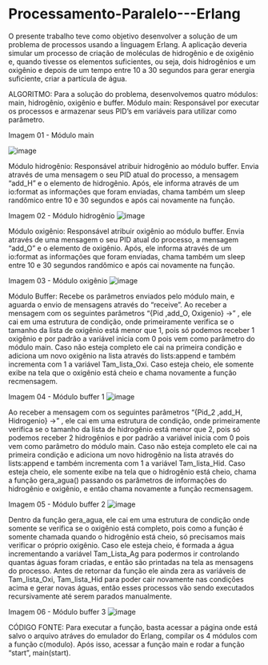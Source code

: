 # Processamento-Paralelo---Erlang

O presente trabalho teve como objetivo desenvolver a solução de um
problema de processos usando a linguagem Erlang. A aplicação deveria simular um
processo de criação de moléculas de hidrogênio e de oxigênio e, quando tivesse os
elementos suficientes, ou seja, dois hidrogênios e um oxigênio e depois de um
tempo entre 10 a 30 segundos para gerar energia suficiente, criar a partícula de
água.


ALGORITMO:
Para a solução do problema, desenvolvemos quatro módulos: main,
hidrogênio, oxigênio e buffer.
Módulo main: Responsável por executar os processos e armazenar seus
PID’s em variáveis para utilizar como parâmetro.

Imagem 01 - Módulo main

![image](https://user-images.githubusercontent.com/63029905/146653734-581a055f-15dc-4be6-bb30-b854cf5bdf8d.png)


Módulo hidrogênio: Responsável atribuir hidrogênio ao módulo buffer. Envia
através de uma mensagem o seu PID atual do processo, a mensagem “add_H” e o
elemento de hidrogênio. Após, ele informa através de um io:format as informações
que foram enviadas, chama também um sleep randômico entre 10 e 30 segundos e
após cai novamente na função.

Imagem 02 - Módulo hidrogênio
![image](https://user-images.githubusercontent.com/63029905/146653740-108a6f06-89de-45e8-8359-d36f95e256be.png)

Módulo oxigênio: Responsável atribuir oxigênio ao módulo buffer. Envia
através de uma mensagem o seu PID atual do processo, a mensagem “add_O” e o
elemento de oxigênio. Após, ele informa através de um io:format as informações
que foram enviadas, chama também um sleep entre 10 e 30 segundos randômico e
após cai novamente na função.

Imagem 03 - Módulo oxigênio
![image](https://user-images.githubusercontent.com/63029905/146653746-0eb209a4-1456-412e-9e4e-ec4fd3c22604.png)


Módulo Buffer: Recebe os parâmetros enviados pelo módulo main, e aguarda
o envio de mensagens através do “receive”.
Ao receber a mensagem com os seguintes parâmetros “{Pid ,add_O,
Oxigenio} ->” , ele cai em uma estrutura de condição, onde primeiramente verifica se
o tamanho da lista de oxigênio está menor que 1, pois só podemos receber 1
oxigênio e por padrão a variável inicia com 0 pois vem como parâmetro do módulo
main.
Caso não esteja completo ele cai na primeira condição e adiciona um novo
oxigênio na lista através do lists:append e também incrementa com 1 a variável
Tam_lista_Oxi.
Caso esteja cheio, ele somente exibe na tela que o oxigênio está cheio e
chama novamente a função recmensagem.

Imagem 04 - Módulo buffer 1
![image](https://user-images.githubusercontent.com/63029905/146653755-3a990f09-f3e6-43d8-82b3-fec6e3eafa26.png)


Ao receber a mensagem com os seguintes parâmetros “{Pid_2 ,add_H,
Hidrogenio} ->” , ele cai em uma estrutura de condição, onde primeiramente verifica
se o tamanho da lista de hidrogênio está menor que 2, pois só podemos receber 2
hidrogênios e por padrão a variável inicia com 0 pois vem como parâmetro do
módulo main.
Caso não esteja completo ele cai na primeira condição e adiciona um novo
hidrogênio na lista através do lists:append e também incrementa com 1 a variável
Tam_lista_Hid.
Caso esteja cheio, ele somente exibe na tela que o hidrogênio está cheio,
chama a função gera_agua() passando os parâmetros de informações do hidrogênio
e oxigênio, e então chama novamente a função recmensagem.

Imagem 05 - Módulo buffer 2
![image](https://user-images.githubusercontent.com/63029905/146653761-ee8942dc-fe7a-4ed3-bdb2-a9edb88f8819.png)

Dentro da função gera_agua, ele cai em uma estrutura de condição onde
somente se verifica se o oxigênio está completo, pois como a função é somente
chamada quando o hidrogênio está cheio, só precisamos mais verificar o próprio
oxigênio.
Caso ele esteja cheio, é formada a água incrementando a variável
Tam_Lista_Ag para podermos ir controlando quantas águas foram criadas, e então
são printadas na tela as mensagens do processo. Antes de retornar da função ele
ainda zera as variáveis de Tam_lista_Oxi, Tam_lista_Hid para poder cair novamente
nas condições acima e gerar novas águas, então esses processos vão sendo
executados recursivamente até serem parados manualmente.

Imagem 06 - Módulo buffer 3
![image](https://user-images.githubusercontent.com/63029905/146653772-719eeef7-7fa0-4161-b4e1-3ae828f7b540.png)


CÓDIGO FONTE:
Para executar a função, basta acessar a página onde está salvo o arquivo atráves do emulador do Erlang,
compilar os 4 módulos com a função c(modulo). Após isso, acessar a função main e
rodar a função “start”, main(start).
